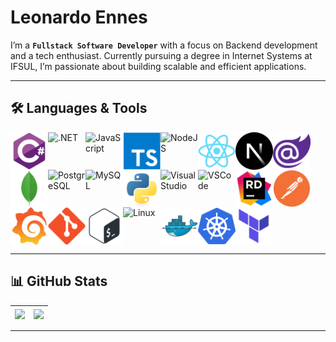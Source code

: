 # Leonardo Ennes

I’m a **`Fullstack Software Developer`**  with a focus on Backend development and a tech enthusiast. Currently pursuing a degree in Internet Systems at IFSUL, I’m passionate about building scalable and efficient applications.  

---

## 🛠️ Languages & Tools  

<img align="left" alt="C#" width="60px" src="https://github.com/devicons/devicon/blob/v2.16.0/icons/csharp/csharp-original.svg"/>  
<img align="left" alt=".NET" width="60px" src="https://upload.wikimedia.org/wikipedia/commons/thumb/7/7d/Microsoft_.NET_logo.svg/456px-Microsoft_.NET_logo.svg.png"/>  
<img align="left" alt="JavaScript" width="60px" src="https://cdn.jsdelivr.net/gh/devicons/devicon@latest/icons/javascript/javascript-original.svg"/>  
<img align="left" alt="TypeScript" width="60px" src="https://github.com/devicons/devicon/blob/v2.16.0/icons/typescript/typescript-plain.svg"/>  
<img align="left" alt="NodeJS" width="60px" src="https://cdn.jsdelivr.net/gh/devicons/devicon@latest/icons/nodejs/nodejs-original-wordmark.svg"/>  
<img align="left" alt="React" width="60px" src="https://github.com/devicons/devicon/blob/v2.16.0/icons/react/react-original.svg"/>  
<img align="left" alt="NextJS" width="60px" src="https://github.com/devicons/devicon/blob/v2.16.0/icons/nextjs/nextjs-original.svg"/>  
<img align="left" alt="Blazor" width="60px" src="https://github.com/devicons/devicon/blob/v2.16.0/icons/blazor/blazor-original.svg"/>  
<img align="left" alt="MongoDB" width="60px" src="https://github.com/devicons/devicon/blob/v2.16.0/icons/mongodb/mongodb-original.svg"/>  
<img align="left" alt="PostgreSQL" width="60px" src="https://cdn.jsdelivr.net/gh/devicons/devicon@latest/icons/postgresql/postgresql-original.svg"/>  
<img align="left" alt="MySQL" width="60px" src="https://cdn.jsdelivr.net/gh/devicons/devicon@latest/icons/mysql/mysql-original-wordmark.svg"/>  
<img align="left" alt="Python" width="60px" src="https://github.com/devicons/devicon/blob/v2.16.0/icons/python/python-original.svg"/>  
<img align="left" alt="VisualStudio" width="60px" src="https://cdn.jsdelivr.net/gh/devicons/devicon@latest/icons/visualstudio/visualstudio-original.svg"/>  
<img align="left" alt="VSCode" width="60px" src="https://cdn.jsdelivr.net/gh/devicons/devicon@latest/icons/vscode/vscode-original.svg"/>  
<img align="left" alt="Rider" width="60px" src="https://github.com/devicons/devicon/blob/v2.16.0/icons/rider/rider-original.svg"/>  
<img align="left" alt="Postman" width="60px" src="https://github.com/devicons/devicon/blob/v2.16.0/icons/postman/postman-original.svg"/>  
<img align="left" alt="Grafana" width="60px" src="https://github.com/devicons/devicon/blob/v2.16.0/icons/grafana/grafana-original.svg"/>  
<img align="left" alt="Git" width="60px" src="https://github.com/devicons/devicon/blob/v2.16.0/icons/git/git-original.svg"/>  
<img align="left" alt="Bash" width="60px" src="https://github.com/devicons/devicon/blob/v2.16.0/icons/bash/bash-plain.svg"/>  
<img align="left" alt="Linux" width="60px" src="https://cdn.jsdelivr.net/gh/devicons/devicon@latest/icons/linux/linux-original.svg"/>  
<img align="left" alt="Docker" width="60px" src="https://github.com/devicons/devicon/blob/v2.16.0/icons/docker/docker-original.svg"/>  
<img align="left" alt="Kubernetes" width="60px" src="https://github.com/devicons/devicon/blob/v2.16.0/icons/kubernetes/kubernetes-original.svg"/>  
<img align="left" alt="Terraform" width="60px" src="https://github.com/devicons/devicon/blob/v2.16.0/icons/terraform/terraform-original.svg"/>  

<br clear="left"/>  

---

## 📊 GitHub Stats  

| <img align="center" src="https://github-readme-stats.vercel.app/api/top-langs/?username=LeonardoEnnes&layout=compact&theme=shadow_blue"/> | <img align="center" src="https://github-readme-stats.vercel.app/api?username=LeonardoEnnes&hide=stars&show_icons=true&theme=shadow_blue&include_all_commits=false"/> |  
| ---- | ---- |  

---
